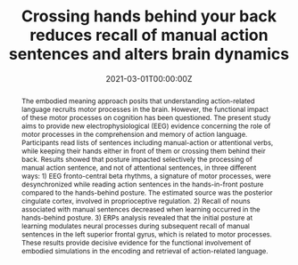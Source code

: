 ---
abstract: "The embodied meaning approach posits that understanding action-related language recruits motor processes in the brain. However, the functional impact of these motor processes on cognition has been questioned. The present study aims to provide new electrophysiological (EEG) evidence concerning the role of motor processes in the comprehension and memory of action language. Participants read lists of sentences including manual-action or attentional verbs, while keeping their hands either in front of them or crossing them behind their back. Results showed that posture impacted selectively the processing of manual action sentence, and not of attentional sentences, in three different ways: 1) EEG fronto-central beta rhythms, a signature of motor processes, were desynchronized while reading action sentences in the hands-in-front posture compared to the hands-behind posture. The estimated source was the posterior cingulate cortex, involved in proprioceptive regulation. 2) Recall of nouns associated with manual sentences decreased when learning occurred in the hands-behind posture. 3) ERPs analysis revealed that the initial posture at learning modulates neural processes during subsequent recall of manual sentences in the left superior frontal gyrus, which is related to motor processes. These results provide decisive evidence for the functional involvement of embodied simulations in the encoding and retrieval of action-related language."
authors:
- de Vega, M.
- Dutriaux, L.
- Moreno, I. Z.
- García-Marco, E.
- Seigneuric, A.
- Gyselinck, V.
date: "2021-03-01T00:00:00Z"
doi: ""
featured: true
image:
  caption: ""
  focal_point: ""
  preview_only: true
projects: []
publication: 'Cortex'
publication_short: ""
publication_types:
- "2"
publishDate: "2021-03-01T00:00:00Z"
slides: ""
summary: ""
tags:
- Source Themes
title: "Crossing hands behind your back reduces recall of manual action sentences and alters brain dynamics"
url_code: ""
url_dataset: "https://zenodo.org/record/4458608"
url_pdf: https://reader.elsevier.com/reader/sd/pii/S0010945221001131?token=C6C57D41497D4127126B3423076C907585B492F0EDA628947BA4963722CBED13B3EEC7B4E79309B8136800A03B6B8A40&originRegion=eu-west-1&originCreation=20210416085339
url_poster: ""
url_project: ""
url_slides: ""
url_source: ""
url_video: ""
---